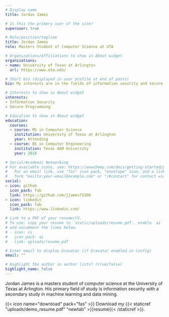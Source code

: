 ```yaml
---
# Display name
title: Jordan James

# Is this the primary user of the site?
superuser: true

# Role/position/tagline
title: Jordan James
role: Masters Student of Computer Science at UTA

# Organizations/Affiliations to show in About widget
organizations:
- name: University of Texas at Arlington
  url: https://www.uta.edu/

# Short bio (displayed in user profile at end of posts)
bio: My interests are in the fields of information security and secure systems.

# Interests to show in About widget
interests:
- Information Security
- Secure Programming

# Education to show in About widget
education:
  courses:
  - course: MS in Computer Science
    institution: University of Texas at Arlington
    year: Attending
  - course: BS in Computer Engineering
    institution: Texas A&M University
    year: 2018

# Social/Academic Networking
# For available icons, see: https://wowchemy.com/docs/getting-started/page-builder/#icons
#   For an email link, use "fas" icon pack, "envelope" icon, and a link in the
#   form "mailto:your-email@example.com" or "/#contact" for contact widget.
social:
- icon: github
  icon_pack: fab
  link: https://github.com/jjames71396
- icon: linkedin
  icon_pack: fab
  link: https://www.linkedin.com/

# Link to a PDF of your resume/CV.
# To use: copy your resume to `static/uploads/resume.pdf`, enable `ai` icons in `params.toml`, 
# and uncomment the lines below.
# - icon: cv
#   icon_pack: ai
#   link: uploads/resume.pdf

# Enter email to display Gravatar (if Gravatar enabled in Config)
email: ""

# Highlight the author in author lists? (true/false)
highlight_name: false
---
```


Jordan James is a masters student of computer science at the University of Texas at Arlington. His primary field of study is information security with a secondary study in machine learning and data mining.

{{< icon name="download" pack="fas" >}} Download my {{< staticref "uploads/demo_resume.pdf" "newtab" >}}resumé{{< /staticref >}}.

